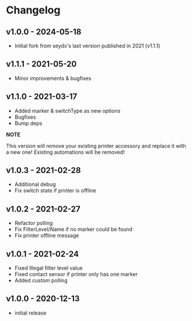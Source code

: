 # Changelog

## v1.0.0 - 2024-05-18
- Initial fork from seydx's last version published in 2021 (v1.1.1)

## v1.1.1 - 2021-05-20
- Minor improvements & bugfixes

## v1.1.0 - 2021-03-17
- Added marker & switchType as new options
- Bugfixes
- Bump deps

**NOTE**

This version will remove your existing printer accessory and replace it with a new one! Existing automations will be removed!

## v1.0.3 - 2021-02-28
- Additional debug
- Fix switch state if printer is offline

## v1.0.2 - 2021-02-27
- Refactor polling
- Fix FilterLevel/Name if no marker could be found
- Fix printer offline message

## v1.0.1 - 2021-02-24
- Fixed Illegal filter level value
- Fixed contact sensor if printer only has one marker
- Added custom polling

## v1.0.0 - 2020-12-13
- initial release
